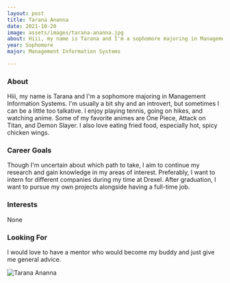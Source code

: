 ```yaml
---
layout: post
title: Tarana Ananna  
date: 2021-10-20
image: assets/images/tarana-ananna.jpg
about: Hiii, my name is Tarana and I'm a sophomore majoring in Management Information Systems. I'm usually a bit shy and an introvert, but sometimes I can be a little too talkative. I enjoy playing tennis, going on hikes, and watching anime. Some of my favorite animes are One Piece, Attack on Titan, and Demon Slayer. I also love eating fried food, especially hot, spicy chicken wings. 
year: Sophomore
major: Management Information Systems

---
```


### About

Hiii, my name is Tarana and I'm a sophomore majoring in Management Information Systems. I'm usually a bit shy and an introvert, but sometimes I can be a little too talkative. I enjoy playing tennis, going on hikes, and watching anime. Some of my favorite animes are One Piece, Attack on Titan, and Demon Slayer. I also love eating fried food, especially hot, spicy chicken wings. 

### Career Goals

Though I'm uncertain about which path to take, I aim to continue my research and gain knowledge in my areas of interest. Preferably, I want to intern for different companies during my time at Drexel. After graduation, I want to pursue my own projects alongside having a full-time job. 

### Interests

None

### Looking For

I would love to have a mentor who would become my buddy and just give me general advice. 

<div class="text-center my-5">
    <img src="https://sase-drexel.github.io/mentorship-2021/assets/images/tarana-ananna.jpg" alt="Tarana Ananna " class="rounded post-img" />
</div>
